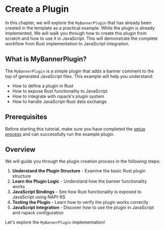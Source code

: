 # Create a Plugin

In this chapter, we will explore the `MyBannerPlugin` that has already been created in the template as a practical example. While the plugin is already implemented, We will walk you through how to create this plugin from scratch and how to use it in JavaScript. This will demonstrate the complete workflow from Rust implementation to JavaScript integration.

## What is MyBannerPlugin?

The `MyBannerPlugin` is a simple plugin that adds a banner comment to the top of generated JavaScript files. This example will help you understand:

- How to define a plugin in Rust
- How to expose Rust functionality to JavaScript
- How to integrate with rspack's plugin system
- How to handle JavaScript-Rust data exchange

## Prerequisites

Before starting this tutorial, make sure you have completed the [setup process](./setup.md) and can successfully run the example plugin.

## Overview

We will guide you through the plugin creation process in the following steps:

1. **Understand the Plugin Structure** - Examine the basic Rust plugin structure
2. **Learn the Plugin Logic** - Understand how the banner functionality works
3. **JavaScript Bindings** - See how Rust functionality is exposed to JavaScript using NAPI-RS
4. **Testing the Plugin** - Learn how to verify the plugin works correctly
5. **JavaScript Integration** - Discover how to use the plugin in JavaScript and rspack configuration

Let's explore the `MyBannerPlugin` implementation!
